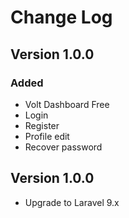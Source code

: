 # Change Log

## Version 1.0.0

### Added
- Volt Dashboard Free
- Login
- Register
- Profile edit
- Recover password

## Version 1.0.0
- Upgrade to Laravel 9.x
